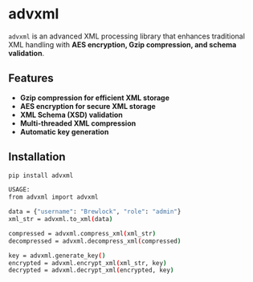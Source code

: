 # advxml

`advxml` is an advanced XML processing library that enhances traditional XML handling with **AES encryption, Gzip compression, and schema validation**.

## Features

- **Gzip compression for efficient XML storage**
- **AES encryption for secure XML storage**
- **XML Schema (XSD) validation**
- **Multi-threaded XML compression**
- **Automatic key generation**

## Installation

```bash
pip install advxml

USAGE:
from advxml import advxml

data = {"username": "Brewlock", "role": "admin"}
xml_str = advxml.to_xml(data)

compressed = advxml.compress_xml(xml_str)
decompressed = advxml.decompress_xml(compressed)

key = advxml.generate_key()
encrypted = advxml.encrypt_xml(xml_str, key)
decrypted = advxml.decrypt_xml(encrypted, key)
```
